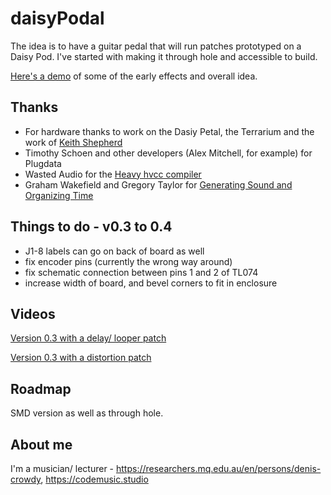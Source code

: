 # daisyPodal

The idea is to have a guitar pedal that will run patches prototyped on a Daisy Pod. I've started with making it through hole and accessible to build.

[Here's a demo](https://www.youtube.com/watch?v=Z1YsjiImZnQ) of some of the early effects and overall idea.

## Thanks

- For hardware thanks to work on the Dasiy Petal, the Terrarium and the work of  [Keith Shepherd](https://github.com/bkshepherd) 
- Timothy Schoen and other developers (Alex Mitchell, for example) for Plugdata
- Wasted Audio for the [Heavy hvcc compiler](https://wasted-audio.github.io/hvcc/)
- Graham Wakefield and Gregory Taylor for [Generating Sound and Organizing Time](https://cycling74.com/books/go)

## Things to do - v0.3 to 0.4

- J1-8 labels can go on back of board as well
- fix encoder pins (currently the wrong way around)
- fix schematic connection between pins 1 and 2 of TL074
- increase width of board, and bevel corners to fit in enclosure

## Videos

[Version 0.3 with a delay/ looper patch](https://youtu.be/q5X9XX3Vkqw)

[Version 0.3 with a distortion patch](https://youtu.be/5CY0gC0ThXo)


## Roadmap
SMD version as well as through hole.

## About me
I'm a musician/ lecturer - https://researchers.mq.edu.au/en/persons/denis-crowdy, https://codemusic.studio

